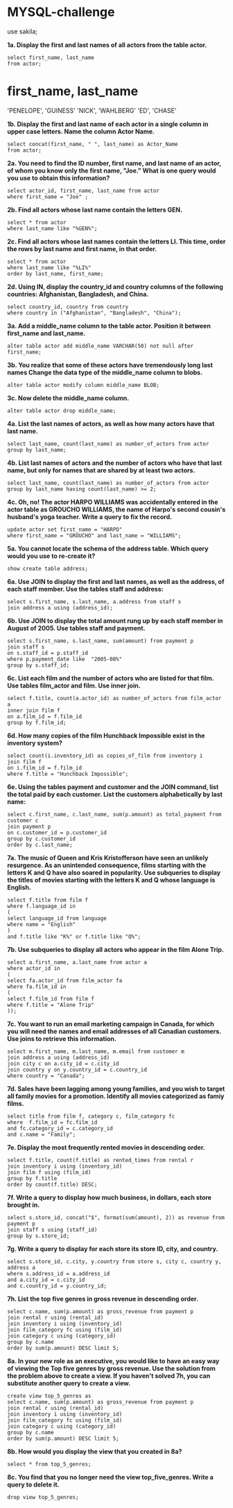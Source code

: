 # MYSQL-challenge

use sakila;

**1a. Display the first and last names of all actors from the table actor.**
```mysql
select first_name, last_name
from actor;
```
# first_name, last_name
'PENELOPE', 'GUINESS'
'NICK', 'WAHLBERG'
'ED', 'CHASE'

**1b. Display the first and last name of each actor in a single column in upper case letters. Name the column Actor Name.**
```mysql
select concat(first_name, " ", last_name) as Actor_Name
from actor;
```
**2a. You need to find the ID number, first name, and last name of an actor, of whom you know only the first name, "Joe." What is one query would you use to obtain this information?**
```mysql
select actor_id, first_name, last_name from actor 
where first_name = "Joe" ;
```
**2b. Find all actors whose last name contain the letters GEN.**
```mysql
select * from actor 
where last_name like "%GEN%";
```
**2c. Find all actors whose last names contain the letters LI. This time, order the rows by last name and first name, in that order.**
```mysql
select * from actor 
where last_name like "%LI%" 
order by last_name, first_name;
```
**2d. Using IN, display the country_id and country columns of the following countries: Afghanistan, Bangladesh, and China.**
```mysql
select country_id, country from country 
where country in ("Afghanistan", "Bangladesh", "China");
```
**3a. Add a middle_name column to the table actor. Position it between first_name and last_name.**
```mysql
alter table actor add middle_name VARCHAR(50) not null after first_name;
```
**3b. You realize that some of these actors have tremendously long last names Change the data type of the middle_name column to blobs.**
```mysql
alter table actor modify column middle_name BLOB;
```
**3c. Now delete the middle_name column.**
```mysql
alter table actor drop middle_name;
```
**4a. List the last names of actors, as well as how many actors have that last name.**
```mysql
select last_name, count(last_name) as number_of_actors from actor 
group by last_name;
```
**4b. List last names of actors and the number of actors who have that last name, but only for names that are shared by at least two actors.**
```mysql
select last_name, count(last_name) as number_of_actors from actor 
group by last_name having count(last_name) >= 2;
```
**4c. Oh, no! The actor HARPO WILLIAMS was accidentally entered in the actor table as GROUCHO WILLIAMS, the name of Harpo's second cousin's husband's yoga teacher. Write a query to fix the record.**
```mysql
update actor set first_name = "HARPO" 
where first_name = "GROUCHO" and last_name = "WILLIAMS";
```
**5a. You cannot locate the schema of the address table. Which query would you use to re-create it?**
```mysql
show create table address;
```
**6a. Use JOIN to display the first and last names, as well as the address, of each staff member. Use the tables staff and address:**
```mysql
select s.first_name, s.last_name, a.address from staff s
join address a using (address_id);
```
**6b. Use JOIN to display the total amount rung up by each staff member in August of 2005. Use tables staff and payment.**
```mysql
select s.first_name, s.last_name, sum(amount) from payment p
join staff s
on s.staff_id = p.staff_id
where p.payment_date like  "2005-08%"
group by s.staff_id;
```
**6c. List each film and the number of actors who are listed for that film. Use tables film_actor and film. Use inner join.**
```mysql
select f.title, count(a.actor_id) as number_of_actors from film_actor a
inner join film f
on a.film_id = f.film_id
group by f.film_id;
```
**6d. How many copies of the film Hunchback Impossible exist in the inventory system?**
```mysql
select count(i.inventory_id) as copies_of_film from inventory i
join film f
on i.film_id = f.film_id
where f.title = "Hunchback Impossible";
```
**6e. Using the tables payment and customer and the JOIN command, list the total paid by each customer. List the customers alphabetically by last name:**
```mysql
select c.first_name, c.last_name, sum(p.amount) as total_payment from customer c
join payment p
on c.customer_id = p.customer_id
group by c.customer_id
order by c.last_name;
```
**7a. The music of Queen and Kris Kristofferson have seen an unlikely resurgence. As an unintended consequence, films starting with the letters K and Q have also soared in popularity. Use subqueries to display the titles of movies starting with the letters K and Q whose language is English.**
```mysql
select f.title from film f
where f.language_id in
(
select language_id from language
where name = "English"
)
and f.title like "K%" or f.title like "Q%";
```
**7b. Use subqueries to display all actors who appear in the film Alone Trip.**
```mysql
select a.first_name, a.last_name from actor a
where actor_id in
(
select fa.actor_id from film_actor fa
where fa.film_id in
(
select f.film_id from film f
where f.title = "Alone Trip"
));
```
**7c. You want to run an email marketing campaign in Canada, for which you will need the names and email addresses of all Canadian customers. Use joins to retrieve this information.**
```mysql
select m.first_name, m.last_name, m.email from customer m
join address a using (address_id)
join city c on a.city_id = c.city_id
join country y on y.country_id = c.country_id
where country = "Canada";
```
**7d. Sales have been lagging among young families, and you wish to target all family movies for a promotion. Identify all movies categorized as famiy films.**
```mysql
select title from film f, category c, film_category fc
where  f.film_id = fc.film_id
and fc.category_id = c.category_id
and c.name = "Family";
```
**7e. Display the most frequently rented movies in descending order.**
```mysql
select f.title, count(f.title) as rented_times from rental r
join inventory i using (inventory_id)
join film f using (film_id)
group by f.title
order by count(f.title) DESC;
```
**7f. Write a query to display how much business, in dollars, each store brought in.**
```mysql
select s.store_id, concat("$", format(sum(amount), 2)) as revenue from payment p
join staff s using (staff_id)
group by s.store_id;
```
**7g. Write a query to display for each store its store ID, city, and country.**
```mysql
select s.store_id, c.city, y.country from store s, city c, country y, address a
where s.address_id = a.address_id
and a.city_id = c.city_id
and c.country_id = y.country_id;
```
**7h. List the top five genres in gross revenue in descending order.**
```mysql
select c.name, sum(p.amount) as gross_revenue from payment p 
join rental r using (rental_id)
join inventory i using (inventory_id)
join film_category fc using (film_id)
join category c using (category_id)
group by c.name
order by sum(p.amount) DESC limit 5;
```
**8a. In your new role as an executive, you would like to have an easy way of viewing the Top five genres by gross revenue. Use the solution from the problem above to create a view. If you haven't solved 7h, you can substitute another query to create a view.**
```mysql
create view top_5_genres as 
select c.name, sum(p.amount) as gross_revenue from payment p 
join rental r using (rental_id)
join inventory i using (inventory_id)
join film_category fc using (film_id)
join category c using (category_id)
group by c.name
order by sum(p.amount) DESC limit 5;
```
**8b. How would you display the view that you created in 8a?**
```mysql
select * from top_5_genres;
```
**8c. You find that you no longer need the view top_five_genres. Write a query to delete it.**
```mysql
drop view top_5_genres;
```
